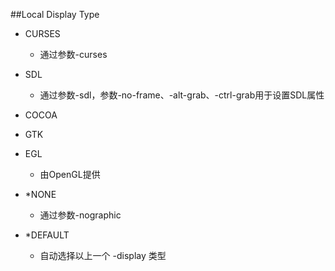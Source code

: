 ##Local Display Type
* CURSES
    *  通过参数-curses
* SDL
    *  通过参数-sdl，参数-no-frame、-alt-grab、-ctrl-grab用于设置SDL属性
        
* COCOA
* GTK
* EGL
    *  由OpenGL提供
* *NONE
    *  通过参数-nographic
* *DEFAULT
    *  自动选择以上一个
    -display 类型